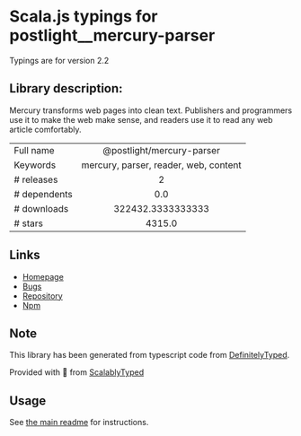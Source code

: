 
# Scala.js typings for postlight__mercury-parser

Typings are for version 2.2

## Library description:
Mercury transforms web pages into clean text. Publishers and programmers use it to make the web make sense, and readers use it to read any web article comfortably.

|                    |                 |
| ------------------ | :-------------: |
| Full name          | @postlight/mercury-parser |
| Keywords           | mercury, parser, reader, web, content |
| # releases         | 2 |
| # dependents       | 0.0 |
| # downloads        | 322432.3333333333 |
| # stars            | 4315.0 |

## Links
- [Homepage](https://mercury.postlight.com)
- [Bugs](https://github.com/postlight/mercury-parser/issues)
- [Repository](https://github.com/postlight/mercury-parser)
- [Npm](https://www.npmjs.com/package/%40postlight%2Fmercury-parser)
    


## Note
This library has been generated from typescript code from [DefinitelyTyped](https://definitelytyped.org).

Provided with :purple_heart: from [ScalablyTyped](https://github.com/oyvindberg/ScalablyTyped)

## Usage
See [the main readme](../../readme.md) for instructions.


